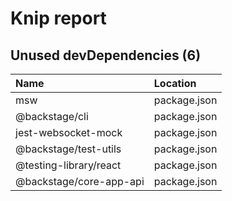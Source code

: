 # Knip report

## Unused devDependencies (6)

| Name                    | Location     |
|:------------------------|:-------------|
| msw                     | package.json |
| @backstage/cli          | package.json |
| jest-websocket-mock     | package.json |
| @backstage/test-utils   | package.json |
| @testing-library/react  | package.json |
| @backstage/core-app-api | package.json |

